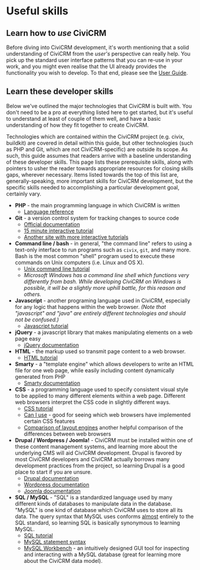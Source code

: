 # Useful skills

## Learn how to *use* CiviCRM

Before diving into CiviCRM development, it's worth mentioning that a solid
understanding of CiviCRM from the *user's* perspective can really help. You
pick up the standard user interface patterns that you can re-use in your work,
and you might even realise that the UI already provides the functionality you
wish to develop. To that end, please see the
[User Guide](https://docs.civicrm.org/user/en/stable/).


## Learn these developer skills

Below we've outlined the major technologies that CiviCRM is built with.
You don't need to be a pro at everything listed here to get started, but it's
useful to understand at least of couple of them well, and have a basic
understanding of how they fit together to create CiviCRM.

Technologies which are contained within the CiviCRM project
(e.g. civix, buildkit) are covered in detail within this guide, but
other technologies (such as PHP and Git, which are not CiviCRM-specific) are
outside its scope. As such, this guide assumes that readers
arrive with a baseline understanding of these developer skills. This page lists
these prerequisite skills, along with pointers to usher the reader towards
appropriate resources for closing skills gaps, wherever necessary.
Items listed towards the top of this list are, generally-speaking, more
important skills for CiviCRM development, but the specific skills needed to
accomplishing a particular development goal, certainly vary.

-   **PHP** - the main programming language in which CiviCRM is written
    -   [Language reference](http://php.net/manual/en/langref.php)
-   **Git** - a version control system for tracking changes to source code
    -   [Official documentation](https://git-scm.com/documentation)
    -   [15 minute interactive tutorial](https://try.github.io/levels/1/challenges/1)
    -   [Another site with more interactive tutorials](http://learngitbranching.js.org/)
-   **Command line / bash** - in general, "the command line" refers to using a
    text-only interface to run programs such as `civix`, `git`, and many more.
    Bash is the most common "shell" program used to execute these commands on
    Unix computers (i.e. Linux and OS X).
    -   [Unix command line tutorial](http://www.ee.surrey.ac.uk/Teaching/Unix/)
    -   *Microsoft Windows has a command line shell which functions very
        differently from bash. While developing CiviCRM on Windows is possible,
        it will be a slightly more uphill battle, for this reason and others.*
-   **Javascript** - another programing language used in CiviCRM, especially
    for any logic that happens within the web browser. *(Note that "javascript"
    and "java" are entirely different technologies and should not be confused.)*
    -   [Javascript tutorial](http://www.w3schools.com/js/default.asp)
-   **jQuery** - a javascript library that makes manipulating elements on a web
    page easy
    -   [jQuery documentation](http://api.jquery.com/)
-   **HTML** - the markup used so transmit page content to a web browser.
    -   [HTML tutorial](http://www.w3schools.com/html/default.asp)
-   **Smarty** - a "template engine" which allows developers to write an HTML
    file for one web page, while easily including content dynamically generated
    from PHP
    -   [Smarty documentation](http://www.smarty.net/docs/en/)
-   **CSS** - a programming language used to specify consistent visual style to
    be applied to many different elements within a web page. Different web
    browsers interpret the CSS code in slightly different ways.
    -   [CSS tutorial](http://www.w3schools.com/css/default.asp)
    -   [Can I use](http://caniuse.com/) - good for seeing which web browsers
        have implemented certain CSS features
    -   [Comparison of layout engines](https://en.wikipedia.org/wiki/Comparison_of_layout_engines_\(Cascading_Style_Sheets\))
        another helpful comparison of the differences between web browsers
-   **Drupal / Wordpress / Joomla!** - CiviCRM must be installed within one of
    these content management systems, and learning more about the underlying
    CMS will aid CiviCRM development. Drupal is favored by most CiviCRM
    developers and CiviCRM actually borrows many development practices from
    the project, so learning Drupal is a good place to start if you are unsure.
    -   [Drupal documentation](https://www.drupal.org/docs/)
    -   [Wordpress documentation]()
    -   [Joomla documentation]()
-   **SQL / MySQL** - "SQL" is a standardized language used by many different
    kinds of databases to manipulate data in the database. "MySQL" is one kind
    of database which CiviCRM uses to store all its data. The query syntax
    that MySQL uses conforms [almost](http://troels.arvin.dk/db/rdbms/)
    entirely to the SQL standard, so learning SQL is basically synonymous to
    learning MySQL.
    -   [SQL tutorial](http://www.w3schools.com/sql/default.asp)
    -   [MySQL statement syntax](http://dev.mysql.com/doc/refman/en/sql-syntax.html)
    -   [MySQL Workbench](http://www.mysql.com/products/workbench/) -
        an intuitively designed GUI tool for inspecting and interacting with a
        MySQL database (great for learning more about the CiviCRM data model).


